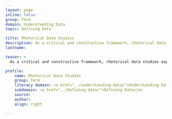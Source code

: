```yaml
---
layout: page
inline: false
group: Term
domain: Understanding Data
topic: Defining Data

title: Rhetorical Data Studies
description: As a critical and constructive framework, rhetorical data studies explores how data-driven stories, arguments, and visualizations communicate knowledge, garner public attention, and, among other actions, mediate socio-cultural change in order to help establish more ethically- minded and effective data-informed practices.
lastname: 

teaser: >
  As a critical and constructive framework, rhetorical data studies explores how data-driven stories, arguments, and visualizations communicate knowledge, garner public attention, and, among other actions, mediate socio-cultural change in order to help establish more ethically- minded and effective data-informed practices.

profile:
    name: Rhetorical Data Studies
    group: Term
    literacy domain: <a href="../understanding-data/">Understanding Data</a>
    subdomain: <a href="../defining-data/">Defining Data</a>
    source: 
    author: 
    align: right

---
```

